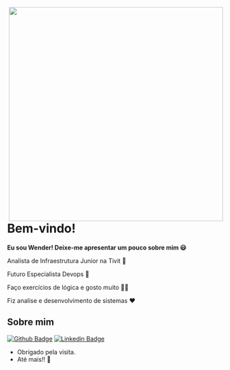 <img align="right" width="500" height="500" src="https://media.giphy.com/media/1n67EigjECnOUc6rhS/giphy.gif">

# Bem-vindo!
<b> Eu sou Wender! Deixe-me apresentar um pouco sobre mim :smiley:</b>

Analista de Infraestrutura Junior na Tivit :robot:

Futuro Especialista Devops :rocket: 

Faço exercícios de lógica e gosto muito :man_technologist:

Fiz analise e desenvolvimento de sistemas :heart:

## Sobre mim 

[![Github Badge](https://img.shields.io/badge/-Github-000?style=flat-square&logo=Github&logoColor=white&link=https://github.com/wenderzb)](https://github.com/wenderzb)
[![Linkedin Badge](https://img.shields.io/badge/-LinkedIn-blue?style=flat-square&logo=Linkedin&logoColor=white&link=https://www.linkedin.com/in/wender-batista/)](https://www.linkedin.com/in/wender-batista/)

- Obrigado pela visita. 
- Até mais!! :wave:
